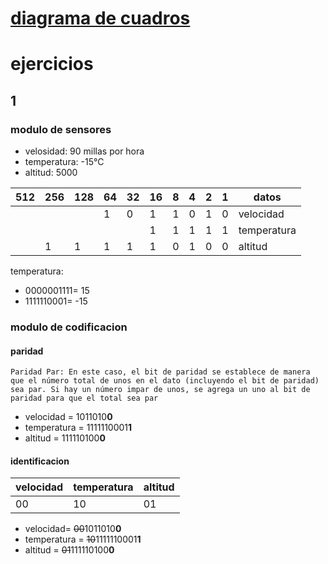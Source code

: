 # [diagrama de cuadros](https://miro.com/welcomeonboard/akh3eWRmcWl1N2tJUEdlSDZjenlrdmE2TkVMS3hQRmV5NkNBbUlGSXNhTURXUzhWTW43UWhxSnQzR05kWmlUQnwzNDU4NzY0NTk1OTA1NTc3NzA1fDI=?share_link_id=640780527382)

# ejercicios
## 1
### modulo de sensores

   - velosidad: 90 millas por hora
   - temperatura: -15°C
   - altitud: 5000

| 512 | 256 | 128 | 64 | 32 | 16 | 8 | 4 | 2 | 1 |    datos    |
|-----|-----|-----|----|----|----|---|---|---|---|-------------|
|     |     |     |  1 |  0 |  1 | 1 | 0 | 1 | 0 |  velocidad  |
|     |     |     |    |    |  1 | 1 | 1 | 1 | 1 | temperatura |
|     |  1  |  1  |  1 |  1 |  1 | 0 | 1 | 0 | 0 |   altitud   |

temperatura: 
- 0000001111= 15
- 1111110001= -15

### modulo de codificacion
#### paridad 
    Paridad Par: En este caso, el bit de paridad se establece de manera que el número total de unos en el dato (incluyendo el bit de paridad) sea par. Si hay un número impar de unos, se agrega un uno al bit de paridad para que el total sea par

 - velocidad = 1011010**0**
 - temperatura = 1111110001**1**
 - altitud = 111110100**0** 

#### identificacion
|velocidad|temperatura|altitud|
|---------|-----------|-------|
|    00   |     10    |   01  |

 - velocidad= ~~00~~1011010**0**
 - temperatura = ~~10~~1111110001**1**
 - altitud = ~~01~~111110100**0** 
